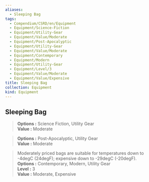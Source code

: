 ```yaml
---
aliases:
  - Sleeping Bag
tags:
  - Compendium/CSRD/en/Equipment
  - Equipment/Science-Fiction
  - Equipment/Utility-Gear
  - Equipment/Value/Moderate
  - Equipment/Post-Apocalyptic
  - Equipment/Utility-Gear
  - Equipment/Value/Moderate
  - Equipment/Contemporary
  - Equipment/Modern
  - Equipment/Utility-Gear
  - Equipment/Level/3
  - Equipment/Value/Moderate
  - Equipment/Value/Expensive
title: Sleeping Bag
collection: Equipment
kind: Equipment
---
```

## Sleeping Bag  
  
>  
> **Options :** Science Fiction, Utility Gear  
> **Value :** Moderate  
  
>  
> **Options :** Post-Apocalyptic, Utility Gear  
> **Value :** Moderate  
  
>Moderately priced bags are suitable for temperatures down to -4degC (24degF); expensive down to -29degC (-20degF).  
> **Options :** Contemporary, Modern, Utility Gear  
> **Level :** 3  
> **Value :** Moderate, Expensive